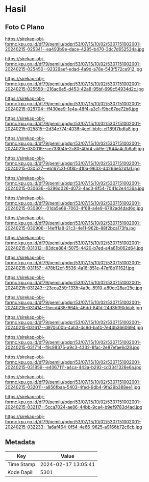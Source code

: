 # Hasil

## Foto C Plano

https://sirekap-obj-formc.kpu.go.id/df79/pemilu/pdpr/53/07/15/10/02/5307151002001-20240215-025341--ea493b9e-dace-4285-b470-3dc7d652534a.jpg

https://sirekap-obj-formc.kpu.go.id/df79/pemilu/pdpr/53/07/15/10/02/5307151002001-20240215-025450--92329aef-edad-4a9d-a78e-543f572ce912.jpg

https://sirekap-obj-formc.kpu.go.id/df79/pemilu/pdpr/53/07/15/10/02/5307151002001-20240215-025558--216ac6e5-d453-42a8-95bf-699c54934d2c.jpg

https://sirekap-obj-formc.kpu.go.id/df79/pemilu/pdpr/53/07/15/10/02/5307151002001-20240215-025704--ff430ee9-1e4a-48f4-a3c1-f9bc67ee72b6.jpg

https://sirekap-obj-formc.kpu.go.id/df79/pemilu/pdpr/53/07/15/10/02/5307151002001-20240215-025815--2d34e774-4036-4eef-bbfc-cf189f7bdfa8.jpg

https://sirekap-obj-formc.kpu.go.id/df79/pemilu/pdpr/53/07/15/10/02/5307151002001-20240215-030019--ce733045-2c80-40d4-ab9e-2944a4cfb9a9.jpg

https://sirekap-obj-formc.kpu.go.id/df79/pemilu/pdpr/53/07/15/10/02/5307151002001-20240215-030527--eb167c3f-0f8b-410a-9633-d4266e52d1a1.jpg

https://sirekap-obj-formc.kpu.go.id/df79/pemilu/pdpr/53/07/15/10/02/5307151002001-20240215-030636--6296d026-d073-4ac3-8f54-7041c2e4436a.jpg

https://sirekap-obj-formc.kpu.go.id/df79/pemilu/pdpr/53/07/15/10/02/5307151002001-20240215-030801--01da5e69-7063-4f68-a4e9-6782ad4dad6d.jpg

https://sirekap-obj-formc.kpu.go.id/df79/pemilu/pdpr/53/07/15/10/02/5307151002001-20240215-030906--14eff1a8-21c3-4e11-962b-88f2bca173fa.jpg

https://sirekap-obj-formc.kpu.go.id/df79/pemilu/pdpr/53/07/15/10/02/5307151002001-20240215-031012--83dce884-5075-4420-b7ed-a4a61b062d64.jpg

https://sirekap-obj-formc.kpu.go.id/df79/pemilu/pdpr/53/07/15/10/02/5307151002001-20240215-031157--478b12cf-5536-4a16-851e-47ef8b11162f.jpg

https://sirekap-obj-formc.kpu.go.id/df79/pemilu/pdpr/53/07/15/10/02/5307151002001-20240215-031243--23cca259-1335-4a9c-8910-a89ee28ac25e.jpg

https://sirekap-obj-formc.kpu.go.id/df79/pemilu/pdpr/53/07/15/10/02/5307151002001-20240215-031414--15ecd438-964b-46dd-84fd-24d35f90dda5.jpg

https://sirekap-obj-formc.kpu.go.id/df79/pemilu/pdpr/53/07/15/10/02/5307151002001-20240215-031617--d970c00b-4ab3-4c9d-baf4-7e44b3660694.jpg

https://sirekap-obj-formc.kpu.go.id/df79/pemilu/pdpr/53/07/15/10/02/5307151002001-20240215-031714--f9c98375-a9c3-4332-8fac-2e87efae6d28.jpg

https://sirekap-obj-formc.kpu.go.id/df79/pemilu/pdpr/53/07/15/10/02/5307151002001-20240215-031859--e4067111-a4ca-443a-b292-cd3341326e6a.jpg

https://sirekap-obj-formc.kpu.go.id/df79/pemilu/pdpr/53/07/15/10/02/5307151002001-20240215-032011--a856fbaa-5403-4fed-9db4-9fa29b388ee1.jpg

https://sirekap-obj-formc.kpu.go.id/df79/pemilu/pdpr/53/07/15/10/02/5307151002001-20240215-032117--5cca7024-ae86-44bb-9ca4-b9ef9783d4ad.jpg

https://sirekap-obj-formc.kpu.go.id/df79/pemilu/pdpr/53/07/15/10/02/5307151002001-20240215-032233--1a6af464-0f54-4e66-9625-a9166b72c6cb.jpg


## Metadata

| Key        | Value               |
| ---------- | ------------------- |
| Time Stamp | 2024-02-17 13:05:41 |
| Kode Dapil | 5301                |



